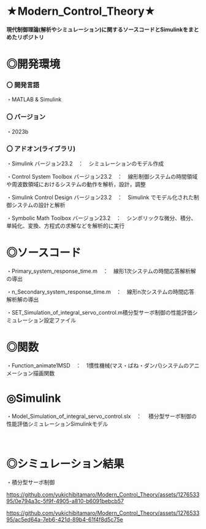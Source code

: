 # ★Modern_Control_Theory★

#### 現代制御理論(解析やシミュレーション)に関するソースコードとSimulinkをまとめたリポジトリ

# ◎開発環境

### 〇 開発言語
 
・MATLAB & Simulink

### 〇 バージョン

・2023b
 
### 〇 アドオン(ライブラリ)

 
・Simulink バージョン23.2　：　シミュレーションのモデル作成

・Control System Toolbox バージョン23.2　：　線形制御システムの時間領域や周波数領域におけるシステムの動作を解析，設計，調整
    
・Simulink Control Design バージョン23.2　：　Simulink でモデル化された制御システムの設計と解析
    
・Symbolic Math Toolbox バージョン23.2　：　シンボリックな微分、積分、単純化、変換、方程式の求解などを解析的に実行


# ◎ソースコード
 
 ・Primary_system_response_time.m　：　線形1次システムの時間応答解析解の導出
 
 ・n_Secondary_system_response_time.m　：　線形n次システムの時間応答解析解の導出

 ・SET_Simulation_of_integral_servo_control.m積分型サーボ制御の性能評価シミュレーション設定ファイル

# ◎関数
 
 ・Function_animate1MSD　：　1慣性機械(マス・ばね・ダンパ)システムのアニメーション描画関数

# ◎Simulink

 ・Model_Simulation_of_integral_servo_control.slx　：　 積分型サーボ制御の性能評価シミュレーションSimulinkモデル

 　 
# ◎シミュレーション結果

 ・積分型サーボ制御
 
https://github.com/yukichibitamaro/Modern_Control_Theory/assets/127653395/0e794a3c-5f9f-4905-a810-b6091bebcb57

https://github.com/yukichibitamaro/Modern_Control_Theory/assets/127653395/ac5ed64a-7eb6-421d-89b4-61f4f8d5c75e

